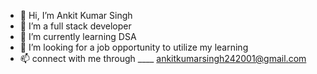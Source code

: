 - 👋 Hi, I’m Ankit Kumar Singh
- 👀 I’m a full stack developer  
- 🌱 I’m currently learning DSA 
- 💞️ I’m looking for a job opportunity to utilize my learning
- 📫 connect with me through ____  ankitkumarsingh242001@gmail.com
  


<!---
code-anku/code-anku is a ✨ special ✨ repository because its `README.md` (this file) appears on your GitHub profile.
You can click the Preview link to take a look at your changes.
--->
